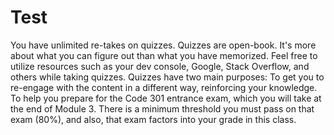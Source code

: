 # Test
You have unlimited re-takes on quizzes.
Quizzes are open-book. It's more about what you can figure out than what you have memorized. Feel free to utilize resources such as your dev console, Google, Stack Overflow, and others while taking quizzes.
Quizzes have two main purposes:
To get you to re-engage with the content in a different way, reinforcing your knowledge.
To help you prepare for the Code 301 entrance exam, which you will take at the end of Module 3. There is a minimum threshold you must pass on that exam (80%), and also, that exam factors into your grade in this class.
